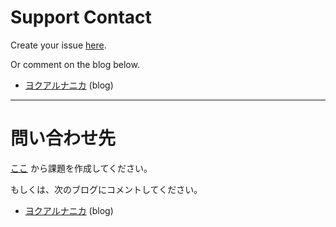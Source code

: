 # Support Contact

Create your issue [here](https://github.com/neelabo/NeeRuler/issues).

Or comment on the blog below.

* [ヨクアルナニカ](https://yokuarunanika.blogspot.com/) (blog)

----

# 問い合わせ先

 [ここ](https://github.com/neelabo/NeeRuler/issues) から課題を作成してください。

もしくは、次のブログにコメントしてください。

* [ヨクアルナニカ](https://yokuarunanika.blogspot.com/) (blog)